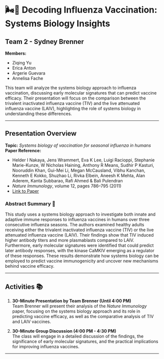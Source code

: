 # 🌬️🦠 Decoding Influenza Vaccination: Systems Biology Insights

## Team 2 - Sydney Brenner

**Members:**
- Ziqing Yu  
- Erica Anton  
- Argerie Guevara  
- Annelisa Fache

This team will analyze the systems biology approach to influenza vaccination, discussing early molecular signatures that can predict vaccine efficacy. Their presentation will focus on the comparison between the trivalent inactivated influenza vaccine (TIV) and the live attenuated influenza vaccine (LAIV), highlighting the role of systems biology in understanding these differences.

---

## Presentation Overview

**Topic:** *Systems biology of vaccination for seasonal influenza in humans*  
**Paper Reference:**  
- Helder I Nakaya, Jens Wrammert, Eva K Lee, Luigi Racioppi, Stephanie Marie-Kunze, W Nicholas Haining, Anthony R Means, Sudhir P Kasturi, Nooruddin Khan, Gui-Mei Li, Megan McCausland, Vibhu Kanchan, Kenneth E Kokko, Shuzhao Li, Rivka Elbein, Aneesh K Mehta, Alan Aderem, Kanta Subbarao, Rafi Ahmed & Bali Pulendran  
- *Nature Immunology*, volume 12, pages 786–795 (2011)  
- [Link to Paper](https://www.nature.com/articles/ni.2067)

### Abstract Summary 📄

This study uses a systems biology approach to investigate both innate and adaptive immune responses to influenza vaccines in humans over three consecutive influenza seasons. The authors examined healthy adults receiving either the trivalent inactivated influenza vaccine (TIV) or the live attenuated influenza vaccine (LAIV). Their findings show that TIV induced higher antibody titers and more plasmablasts compared to LAIV. Furthermore, early molecular signatures were identified that could predict later antibody responses, with the kinase CaMKIV emerging as a regulator of these responses. These results demonstrate how systems biology can be employed to predict vaccine immunogenicity and uncover new mechanisms behind vaccine efficacy.

---

## Activities 📚

1. **30-Minute Presentation by Team Brenner (Until 4:00 PM)**  
   Team Brenner will present their analysis of the *Nature Immunology* paper, focusing on the systems biology approach and its role in predicting vaccine efficacy, as well as the comparative analysis of TIV and LAIV vaccines.

2. **30-Minute Group Discussion (4:00 PM - 4:30 PM)**  
   The class will engage in a detailed discussion of the findings, the significance of early molecular signatures, and the practical implications for improving influenza vaccines.

---